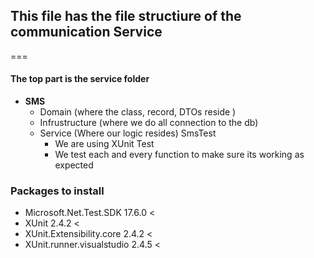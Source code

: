 ## This file has the file structiure of the communication Service
=== 

#### The top part is the service folder

- **SMS**
    - Domain (where the class, record, DTOs reside )
    - Infrustructure (where we do all connection to the db)
    - Service (Where our logic resides)
    SmsTest
      - We are using XUnit Test
      - We test each and every function to make sure its working as expected

### Packages to install

- Microsoft.Net.Test.SDK 17.6.0 <
- XUnit 2.4.2 <
- XUnit.Extensibility.core 2.4.2 <
- XUnit.runner.visualstudio 2.4.5 <